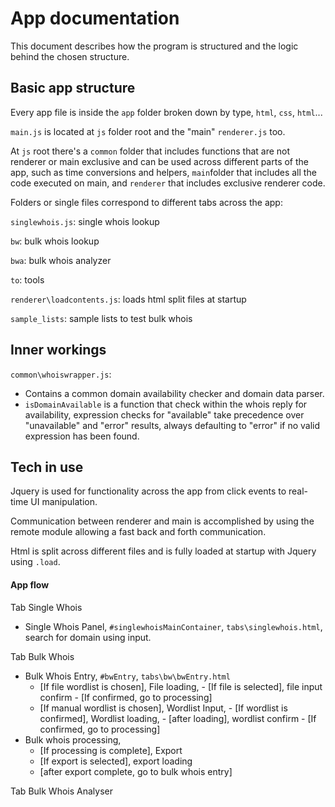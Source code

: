 # App documentation

This document describes how the program is structured and the logic behind the chosen structure.

## Basic app structure

Every app file is inside the `app` folder broken down by type, `html`, `css`, `html`...

`main.js` is located at `js` folder root and the "main" `renderer.js` too.

At `js` root there's a `common` folder that includes functions that are not renderer or main exclusive and can be used across different parts of the app, such as time conversions and helpers, `main`folder that includes all the code executed on main, and `renderer` that includes exclusive renderer code.

Folders or single files correspond to different tabs across the app:

`singlewhois.js`: single whois lookup

`bw`: bulk whois lookup

`bwa`: bulk whois analyzer

`to`: tools

`renderer\loadcontents.js`: loads html split files at startup

`sample_lists`: sample lists to test bulk whois

## Inner workings

`common\whoiswrapper.js`:

- Contains a common domain availability checker and domain data parser.
- `isDomainAvailable` is a function that check within the whois reply for availability, expression checks for "available" take precedence over "unavailable" and "error" results, always defaulting to "error" if no valid expression has been found.

## Tech in use

Jquery is used for functionality across the app from click events to real-time UI manipulation.

Communication between renderer and main is accomplished by using the remote module allowing a fast back and forth communication.

Html is split across different files and is fully loaded at startup with Jquery using `.load`.

#### App flow

Tab Single Whois

- Single Whois Panel, `#singlewhoisMainContainer`, `tabs\singlewhois.html`, search for domain using input.

Tab Bulk Whois

- Bulk Whois Entry, `#bwEntry`, `tabs\bw\bwEntry.html`
  - [If file wordlist is chosen], File loading, - [If file is selected], file input confirm - [If confirmed, go to processing]
  - [If manual wordlist is chosen], Wordlist Input, - [If wordlist is confirmed], Wordlist loading, - [after loading], wordlist confirm - [If confirmed, go to processing]
- Bulk whois processing,
  - [If processing is complete], Export
  - [If export is selected], export loading
  - [after export complete, go to bulk whois entry]

Tab Bulk Whois Analyser
